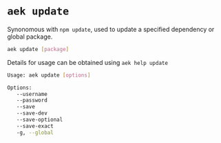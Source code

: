 # `aek update`

Synonomous with `npm update`, used to update a specified dependency or global package.

```bash
aek update [package]
```

Details for usage can be obtained using `aek help update`

```bash
Usage: aek update [options]

Options:
   --username
   --password
   --save
   --save-dev
   --save-optional
   --save-exact
   -g, --global
```
